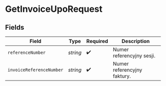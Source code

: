 # GetInvoiceUpoRequest


## Fields

| Field                       | Type                        | Required                    | Description                 |
| --------------------------- | --------------------------- | --------------------------- | --------------------------- |
| `referenceNumber`           | *string*                    | :heavy_check_mark:          | Numer referencyjny sesji.   |
| `invoiceReferenceNumber`    | *string*                    | :heavy_check_mark:          | Numer referencyjny faktury. |